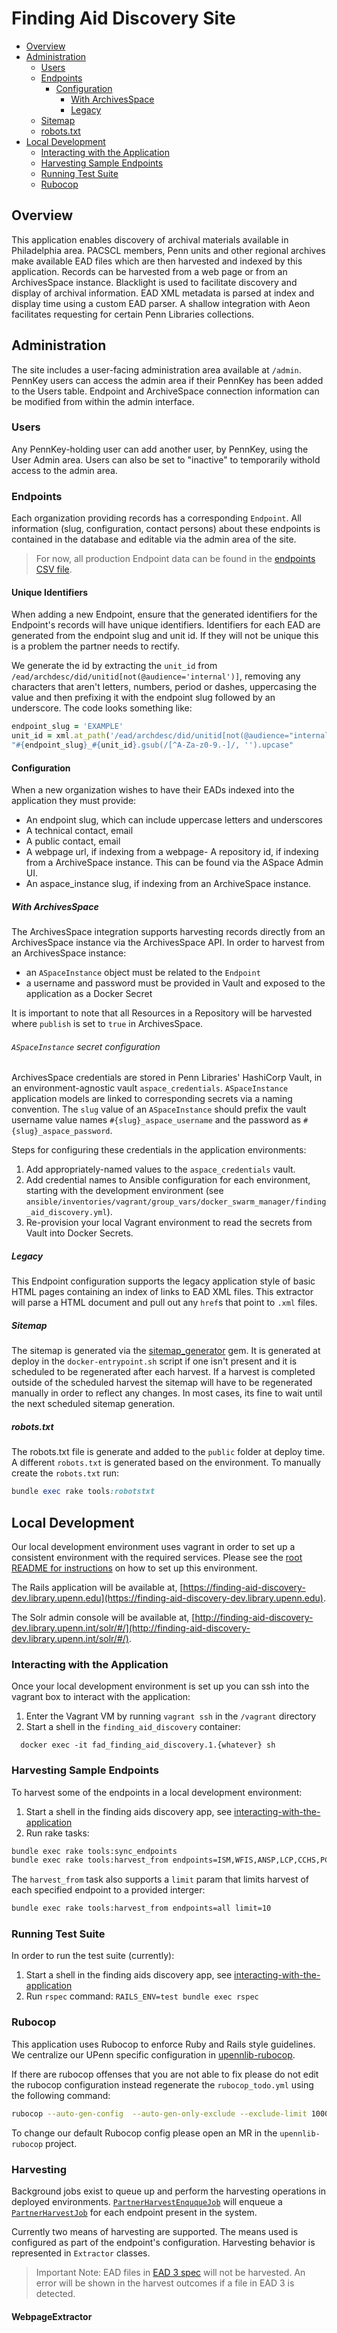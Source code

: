 # Finding Aid Discovery Site

- [Overview](#overview)
- [Administration](#administration)
  - [Users](#users)
  - [Endpoints](#endpoints)
    - [Configuration](#configuration)
      - [With ArchivesSpace](#with-archivesspace)
      - [Legacy](#legacy)
  - [Sitemap](#sitemap)
  - [robots.txt](#robotstxt)
- [Local Development](#local-development)
  - [Interacting with the Application](#interacting-with-the-application)
  - [Harvesting Sample Endpoints](#harvesting-sample-endpoints)
  - [Running Test Suite](#running-test-suite)
  - [Rubocop](#rubocop)

## Overview

This application enables discovery of archival materials available in Philadelphia area. PACSCL members, Penn units and other regional archives make available EAD files which are then harvested and indexed by this application. Records can be harvested from a web page or from an ArchivesSpace instance. Blacklight is used to facilitate discovery and display of archival information. EAD XML metadata is parsed at index and display time using a custom EAD parser. A shallow integration with Aeon facilitates requesting for certain Penn Libraries collections.

## Administration

The site includes a user-facing administration area available at `/admin`. PennKey users can access the admin area if their PennKey has been added to the Users table. Endpoint and ArchiveSpace connection information can be modified from within the admin interface.

### Users

Any PennKey-holding user can add another user, by PennKey, using the User Admin area. Users can also be set to "inactive" to temporarily withold access to the admin area.

### Endpoints

Each organization providing records has a corresponding `Endpoint`. All information (slug, configuration, contact persons) about these endpoints is contained in the database and editable via the admin area of the site.

> For now, all production Endpoint data can be found in the [endpoints CSV file](/ansible/roles/finding_aid_discovery/files/src/data/endpoints.csv).

#### Unique Identifiers

When adding a new Endpoint, ensure that the generated identifiers for the Endpoint's records will have unique identifiers. Identifiers for each EAD are generated from the endpoint slug and unit id. If they will not be unique this is a problem the partner needs to rectify.

We generate the id by extracting the `unit_id` from `/ead/archdesc/did/unitid[not(@audience='internal')]`, removing any characters that aren't letters, numbers, period or dashes, uppercasing the value and then prefixing it with the endpoint slug followed by an underscore. The code looks something like:

```ruby
endpoint_slug = 'EXAMPLE'
unit_id = xml.at_path('/ead/archdesc/did/unitid[not(@audience="internal")]').text
"#{endpoint_slug}_#{unit_id}.gsub(/[^A-Za-z0-9.-]/, '').upcase"
```

#### Configuration

When a new organization wishes to have their EADs indexed into the application they must provide:
- An endpoint slug, which can include uppercase letters and underscores
- A technical contact, email
- A public contact, email
- A webpage url, if indexing from a webpage- A repository id, if indexing from a ArchiveSpace instance. This can be found via the ASpace Admin UI.
- An aspace_instance slug, if indexing from an ArchiveSpace instance.

##### With ArchivesSpace

The ArchivesSpace integration supports harvesting records directly from an ArchivesSpace instance via the ArchivesSpace API. In order to harvest from an ArchivesSpace instance:
- an `ASpaceInstance` object must be related to the `Endpoint`
- a username and password must be provided in Vault and exposed to the application as a Docker Secret

It is important to note that all Resources in a Repository will be harvested where `publish` is set to `true` in ArchivesSpace.

###### `ASpaceInstance` secret configuration

ArchivesSpace credentials are stored in Penn Libraries' HashiCorp Vault, in an environment-agnostic vault `aspace_credentials`. `ASpaceInstance` application models are linked to corresponding secrets via a naming convention. The `slug` value of an `ASpaceInstance` should prefix the vault username value names `#{slug}_aspace_username` and the password as `#{slug}_aspace_password`.

Steps for configuring these credentials in the application environments:

1. Add appropriately-named values to the `aspace_credentials` vault.
2. Add credential names to Ansible configuration for each environment, starting with the development environment (see `ansible/inventories/vagrant/group_vars/docker_swarm_manager/finding_aid_discovery.yml`).
3. Re-provision your local Vagrant environment to read the secrets from Vault into Docker Secrets.

##### Legacy

This Endpoint configuration supports the legacy application style of basic HTML pages containing an index of links to EAD XML files. This extractor will parse a HTML document and pull out any `href`s that point to `.xml` files.

##### Sitemap
The sitemap is generated via the [sitemap_generator](https://github.com/kjvarga/sitemap_generator) gem. It is generated at deploy in the `docker-entrypoint.sh` script if one isn't present and it is scheduled to be regenerated after each harvest. If a harvest is completed outside of the scheduled harvest the sitemap will have to be regenerated manually in order to reflect any changes. In most cases, its fine to wait until the next scheduled sitemap generation.

##### robots.txt
The robots.txt file is generate and added to the `public` folder at deploy time. A different `robots.txt` is generated based on the environment. To manually create the `robots.txt` run:
```ruby
bundle exec rake tools:robotstxt
```

## Local Development

Our local development environment uses vagrant in order to set up a consistent environment with the required services. Please see the [root README for instructions](../../../../../README.md#development)  on how to set up this environment.

The Rails application will be available at, [https://finding-aid-discovery-dev.library.upenn.edu](https://finding-aid-discovery-dev.library.upenn.edu).

The Solr admin console will be available at, [http://finding-aid-discovery-dev.library.upenn.int/solr/#/](http://finding-aid-discovery-dev.library.upenn.int/solr/#/).

### Interacting with the Application

Once your local development environment is set up you can ssh into the vagrant box to interact with the application:

1. Enter the Vagrant VM by running `vagrant ssh` in the `/vagrant` directory
2. Start a shell in the `finding_aid_discovery` container:
```
  docker exec -it fad_finding_aid_discovery.1.{whatever} sh
```

### Harvesting Sample Endpoints

To harvest some of the endpoints in a local development environment:

1. Start a shell in the finding aids discovery app, see [interacting-with-the-application](#interacting-with-the-application)
2. Run rake tasks:
```bash
bundle exec rake tools:sync_endpoints
bundle exec rake tools:harvest_from endpoints=ISM,WFIS,ANSP,LCP,CCHS,PCA
```
The `harvest_from` task also supports a `limit` param that limits harvest of each specified endpoint to a provided interger:
```bash
bundle exec rake tools:harvest_from endpoints=all limit=10
```

### Running Test Suite

In order to run the test suite (currently):

1. Start a shell in the finding aids discovery app, see [interacting-with-the-application](#interacting-with-the-application)
2. Run `rspec` command: `RAILS_ENV=test bundle exec rspec`

### Rubocop

This application uses Rubocop to enforce Ruby and Rails style guidelines. We centralize our UPenn specific configuration in
[upennlib-rubocop](https://gitlab.library.upenn.edu/dld/upennlib-rubocop).

If there are rubocop offenses that you are not able to fix please do not edit the rubocop configuration instead regenerate the `rubocop_todo.yml` using the following command:

```bash
rubocop --auto-gen-config  --auto-gen-only-exclude --exclude-limit 10000
```

To change our default Rubocop config please open an MR in the `upennlib-rubocop` project.





















### Harvesting

Background jobs exist to queue up and perform the harvesting operations in deployed environments. [`PartnerHarvestEnququeJob`](/ansible/roles/finding_aid_discovery/files/src/app/jobs/partner_harvest_enqueue_job.rb) will enqueue a [`PartnerHarvestJob`](/ansible/roles/finding_aid_discovery/files/src/app/jobs/partner_harvest_job.rb) for each endpoint present in the system.

Currently two means of harvesting are supported. The means used is configured as part of the endpoint's configuration. Harvesting behavior is represented in `Extractor` classes.

> Important Note: EAD files in [EAD 3 spec](https://github.com/SAA-SDT/EAD3/tree/v1.1.1) will not be harvested. An error will be shown in the harvest outcomes if a file in EAD 3 is detected.

#### WebpageExtractor








